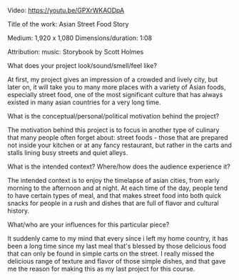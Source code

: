 Video: https://youtu.be/GPXrWKAODpA


Title of the work: Asian Street Food Story


Medium: 1,920 x 1,080
Dimensions/duration: 1:08


Attribution: music: Storybook by Scott Holmes


What does your project look/sound/smell/feel like?

At first, my project gives an impression of a crowded and lively city, but later on, it will take you to many more places with a variety of Asian foods, especially street food, one of the most significant culture that has always existed in many asian countries for a very long time.


What is the conceptual/personal/political motivation behind the project?


The motivation behind this project is to focus in another type of culinary that many people often forget about: street foods - those that are prepared not inside your kitchen or at any fancy restaurant, but rather in the carts and stalls lining busy streets and quiet alleys.


What is the intended context? Where/how does the audience experience it?


The intended context is to enjoy the timelapse of asian cities, from early morning to the afternoon and at night. At each time of the day, people tend to have certain types of meal, and that makes street food into both quick snacks for people in a rush and dishes that are full of flavor and cultural history.


What/who are your influences for this particular piece?


It suddenly came to my mind that every since i left my home country, it has been a long time since my last meal that's blessed by those delicious food that can only be found in simple carts on the street. I really missed the delicious range of texture and flavor of those simple dishes, and that gave me the reason for making this as my last project for this course. 
